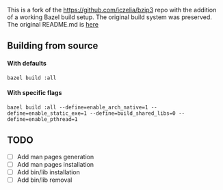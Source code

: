 This is a fork of the https://github.com/iczelia/bzip3 repo with the addition of a working Bazel build setup.
The original build system was preserved.
The original README.md is [here](READMEORIG.md)

## Building from source

#### With defaults
```console
bazel build :all
```
#### With specific flags
```
bazel build :all --define=enable_arch_native=1 --define=enable_static_exe=1 --define=build_shared_libs=0 --define=enable_pthread=1
```

## TODO
- [ ] Add man pages generation
- [ ] Add man pages installation
- [ ] Add bin/lib installation
- [ ] Add bin/lib removal